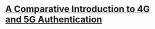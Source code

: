 # [A Comparative Introduction to 4G and 5G Authentication](https://www.cablelabs.com/insights/a-comparative-introduction-to-4g-and-5g-authentication)
